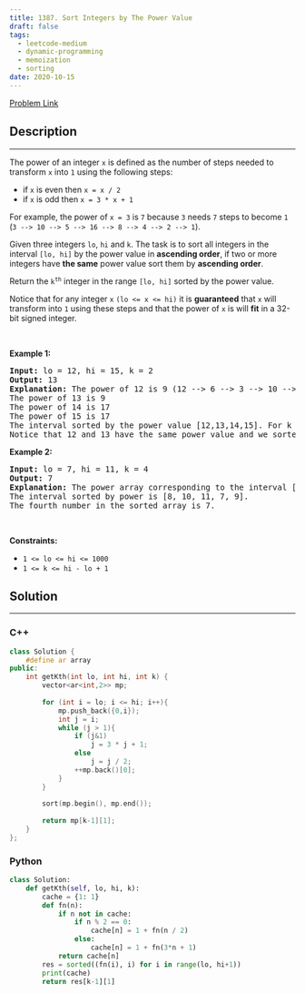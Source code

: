 ```yaml
---
title: 1387. Sort Integers by The Power Value
draft: false
tags: 
  - leetcode-medium
  - dynamic-programming
  - memoization
  - sorting
date: 2020-10-15
---
```


[Problem Link](https://leetcode.com/problems/sort-integers-by-the-power-value/)

## Description

---
<p>The power of an integer <code>x</code> is defined as the number of steps needed to transform <code>x</code> into <code>1</code> using the following steps:</p>

<ul>
	<li>if <code>x</code> is even then <code>x = x / 2</code></li>
	<li>if <code>x</code> is odd then <code>x = 3 * x + 1</code></li>
</ul>

<p>For example, the power of <code>x = 3</code> is <code>7</code> because <code>3</code> needs <code>7</code> steps to become <code>1</code> (<code>3 --&gt; 10 --&gt; 5 --&gt; 16 --&gt; 8 --&gt; 4 --&gt; 2 --&gt; 1</code>).</p>

<p>Given three integers <code>lo</code>, <code>hi</code> and <code>k</code>. The task is to sort all integers in the interval <code>[lo, hi]</code> by the power value in <strong>ascending order</strong>, if two or more integers have <strong>the same</strong> power value sort them by <strong>ascending order</strong>.</p>

<p>Return the <code>k<sup>th</sup></code> integer in the range <code>[lo, hi]</code> sorted by the power value.</p>

<p>Notice that for any integer <code>x</code> <code>(lo &lt;= x &lt;= hi)</code> it is <strong>guaranteed</strong> that <code>x</code> will transform into <code>1</code> using these steps and that the power of <code>x</code> is will <strong>fit</strong> in a 32-bit signed integer.</p>

<p>&nbsp;</p>
<p><strong class="example">Example 1:</strong></p>

<pre>
<strong>Input:</strong> lo = 12, hi = 15, k = 2
<strong>Output:</strong> 13
<strong>Explanation:</strong> The power of 12 is 9 (12 --&gt; 6 --&gt; 3 --&gt; 10 --&gt; 5 --&gt; 16 --&gt; 8 --&gt; 4 --&gt; 2 --&gt; 1)
The power of 13 is 9
The power of 14 is 17
The power of 15 is 17
The interval sorted by the power value [12,13,14,15]. For k = 2 answer is the second element which is 13.
Notice that 12 and 13 have the same power value and we sorted them in ascending order. Same for 14 and 15.
</pre>

<p><strong class="example">Example 2:</strong></p>

<pre>
<strong>Input:</strong> lo = 7, hi = 11, k = 4
<strong>Output:</strong> 7
<strong>Explanation:</strong> The power array corresponding to the interval [7, 8, 9, 10, 11] is [16, 3, 19, 6, 14].
The interval sorted by power is [8, 10, 11, 7, 9].
The fourth number in the sorted array is 7.
</pre>

<p>&nbsp;</p>
<p><strong>Constraints:</strong></p>

<ul>
	<li><code>1 &lt;= lo &lt;= hi &lt;= 1000</code></li>
	<li><code>1 &lt;= k &lt;= hi - lo + 1</code></li>
</ul>


## Solution

---
### C++
``` cpp title='sort-integers-by-the-power-value'
class Solution {
    #define ar array
public:
    int getKth(int lo, int hi, int k) {
        vector<ar<int,2>> mp;
        
        for (int i = lo; i <= hi; i++){
            mp.push_back({0,i});
            int j = i;
            while (j > 1){
                if (j&1)
                    j = 3 * j + 1;
                else
                    j = j / 2;
                ++mp.back()[0];
            }
        }
        
        sort(mp.begin(), mp.end());
        
        return mp[k-1][1];
    }
};
```
### Python
``` py title='sort-integers-by-the-power-value'
class Solution:
    def getKth(self, lo, hi, k):
        cache = {1: 1}
        def fn(n):
            if n not in cache:
                if n % 2 == 0:
                    cache[n] = 1 + fn(n / 2)
                else:
                    cache[n] = 1 + fn(3*n + 1)
            return cache[n]
        res = sorted((fn(i), i) for i in range(lo, hi+1))
        print(cache)
        return res[k-1][1]
```

